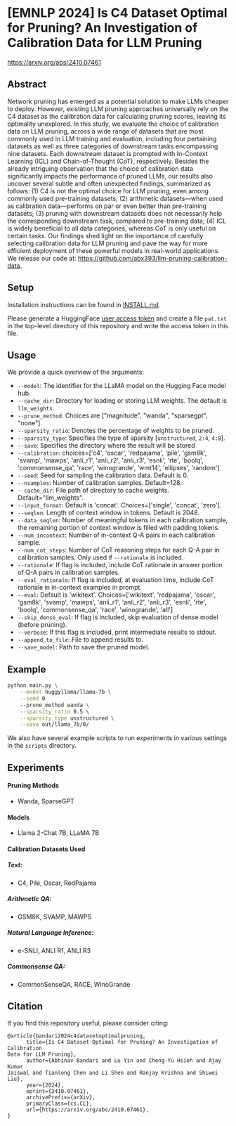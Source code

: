 # [EMNLP 2024] Is C4 Dataset Optimal for Pruning? An Investigation of Calibration Data for LLM Pruning
https://arxiv.org/abs/2410.07461

## Abstract
Network pruning has emerged as a potential solution to make LLMs cheaper to
deploy. However, existing LLM pruning approaches universally rely on the C4
dataset as the calibration data for calculating pruning scores, leaving its
optimality unexplored. In this study, we evaluate the choice of calibration
data on LLM pruning, across a wide range of datasets that are most commonly
used in LLM training and evaluation, including four pertaining datasets as well
as three categories of downstream tasks encompassing nine datasets. Each
downstream dataset is prompted with In-Context Learning (ICL) and
Chain-of-Thought (CoT), respectively. Besides the already intriguing
observation that the choice of calibration data significantly impacts the
performance of pruned LLMs, our results also uncover several subtle and often
unexpected findings, summarized as follows: (1) C4 is not the optimal choice
for LLM pruning, even among commonly used pre-training datasets; (2) arithmetic
datasets—when used as calibration data—performs on par or even better than
pre-training datasets; (3) pruning with downstream datasets does not
necessarily help the corresponding downstream task, compared to pre-training
data; (4) ICL is widely beneficial to all data categories, whereas CoT is only
useful on certain tasks. Our findings shed light on the importance of carefully
selecting calibration data for LLM pruning and pave the way for more efficient
deployment of these powerful models in real-world applications. We release our
code at: https://github.com/abx393/llm-pruning-calibration-data.

## Setup
Installation instructions can be found in [INSTALL.md](INSTALL.md).

Please generate a HuggingFace [user access token](https://huggingface.co/docs/hub/security-tokens)
and create a file `pat.txt` in the top-level directory of this repository and write the access token
in this file.

## Usage
We provide a quick overview of the arguments:  
- `--model`: The identifier for the LLaMA model on the Hugging Face model hub.
- `--cache_dir`: Directory for loading or storing LLM weights. The default is `llm_weights`.
- `--prune_method`: Choices are ["magnitude", "wanda", "sparsegpt", "none"].
- `--sparsity_ratio`: Denotes the percentage of weights to be pruned.
- `--sparsity_type`: Specifies the type of sparsity [`unstructured`, `2:4`, `4:8`].
- `--save`: Specifies the directory where the result will be stored
- `--calibration`: choices=['c4', 'oscar', 'redpajama', 'pile', 'gsm8k', 'svamp', 'mawps', 'anli_r1', 'anli_r2', 'anli_r3', 'esnli', 'rte', 'boolq', 'commonsense_qa', 'race', 'winogrande', 'wmt14', 'ellipses', 'random']
- `--seed`: Seed for sampling the calibration data. Default is 0.
- `--nsamples`: Number of calibration samples. Default=128.
- `--cache_dir`: File path of directory to cache weights.
  Default="llm_weights".
- `--input_format`: Default is 'concat'. Choices=['single', 'concat', 'zero'].
- `--seqlen`: Length of context window in tokens. Default is 2048.
- `--data_seqlen`: Number of meaningful tokens in each calibration sample, the
  remaining portion of context window is filled with padding tokens.
- `--num_incontext`: Number of in-context Q-A pairs in each calibration sample.
- `--num_cot_steps`: Number of CoT reasoning steps for each Q-A pair in
  calibration samples. Only used if `--rationale` is included.
- `--rationale`: If flag is included, include CoT rationale in answer portion
  of Q-A pairs in calibration samples.
- `--eval_rationale`: If flag is included, at evaluation time, include CoT
  rationale in in-context examples in prompt.
- `--eval`: Default is 'wikitext'. Choices=['wikitext', 'redpajama', 'oscar', 'gsm8k', 'svamp', 'mawps', 'anli_r1', 'anli_r2', 'anli_r3', 'esnli', 'rte', 'boolq',
                'commonsense_qa', 'race', 'winogrande', 'all']
- `--skip_dense_eval`: If flag is included, skip evaluation of dense model
  (before pruning).
- `--verbose`: If this flag is included, print intermediate results to stdout.
- `--append_to_file`: File to append results to.
- `--save_model`: Path to save the pruned model.

## Example
```sh
python main.py \
    --model huggyllama/llama-7b \
    --seed 0
    --prune_method wanda \
    --sparsity_ratio 0.5 \
    --sparsity_type unstructured \
    --save out/llama_7b/0/ 
```

We also have several example scripts to run experiments in various settings in the
`scripts` directory.

## Experiments
#### Pruning Methods
* Wanda, SparseGPT
#### Models
* Llama 2-Chat 7B, LLaMA 7B

#### Calibration Datasets Used
##### Text:
* C4, Pile, Oscar, RedPajama
##### Arithmetic QA:
* GSM8K, SVAMP, MAWPS
##### Natural Language Inference:
* e-SNLI, ANLI R1, ANLI R3
##### Commonsense QA:
* CommonSenseQA, RACE, WinoGrande

## Citation
If you find this repository useful, please consider citing:
```
@article{bandari2024c4datasetoptimalpruning,
      title={Is C4 Dataset Optimal for Pruning? An Investigation of Calibration
Data for LLM Pruning}, 
      author={Abhinav Bandari and Lu Yin and Cheng-Yu Hsieh and Ajay Kumar
Jaiswal and Tianlong Chen and Li Shen and Ranjay Krishna and Shiwei Liu},
      year={2024},
      eprint={2410.07461},
      archivePrefix={arXiv},
      primaryClass={cs.CL},
      url={https://arxiv.org/abs/2410.07461}, 
}
```
